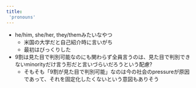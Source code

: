 ```yaml
---
title:
 'pronouns'
---
```


- he/him, she/her, they/themみたいなやつ
    - 米国の大学だと自己紹介時に言いがち
    - 最初はびっくりした
- 9割は見た目で判別可能なのにも関わらず全員言うのは、見た目で判別できないminorityだけ言う形だと言いづらいだろうという配慮?
    - そもそも「9割が見た目で判別可能」なのは今の社会のpressureが原因であって、それを固定化したくないという意図もありそう